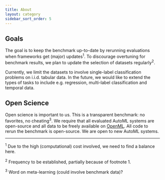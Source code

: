 ```yaml
---
title: About
layout: category
sidebar_sort_order: 5
---
```


## Goals

The goal is to keep the benchmark up-to-date by rerunning evaluations when frameworks get (major) updates<sup>1</sup>.
To discourage overtuning for benchmark results, we plan to update the selection of datasets regularly<sup>2</sup>.

Currently, we limit the datasets to involve single-label classification problems on i.i.d. tabular data.
In the future, we would like to extend the types of tasks to include e.g. regression, multi-label classification and temporal data.

## Open Science
Open science is important to us.
This is a transparent benchmark: no favorites, no cheating<sup>3</sup>.
We require that all evaluated AutoML systems are open-source and all data to be freely available on [OpenML](https://www.openml.org/).
All code to rerun the benchmark is open-source.
We are open to new AutoML systems.

---
<sup>1</sup> Due to the high (computational) cost involved, we need to find a balance here.

<sup>2</sup> Frequency to be established, partially because of footnote 1.

<sup>3</sup> Word on meta-learning (could involve benchmark data)?